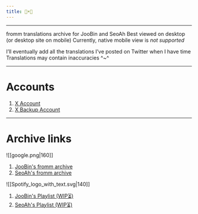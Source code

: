 ```yaml
---
title: 🐣☀️🦭
---
```

___

fromm translations archive for JooBin and SeoAh
Best viewed on desktop (or desktop site on mobile)
Currently, native mobile view is _not supported_


I’ll eventually add all the translations I’ve posted on Twitter when I have time
Translations may contain inaccuracies ^~^

___
# **Accounts**
1) [X Account](https://x.com/bossbabyjoobin)
2) [X Backup Account](https://x.com/crybabyjoobin)
___
# **Archive links**


![[google.png|160]]						                                  
1)  [JooBin's fromm archive](https://bit.ly/JooBin-s18)		                              
2) [SeoAh's fromm archive](https://bit.ly/SeoAh-s23)		                              



![[Spotify_logo_with_text.svg|140]]

 1)  [JooBin's Playlist (WIP⏳)](https://open.spotify.com/playlist/6LvVrn9f1GD9MqBYBALmiH?si=9j0ghErWRIOu9YQD90uSvw)
 2) [SeoAh's Playlist (WIP⏳)](https://open.spotify.com/playlist/0hb43YymGmg7vPdjS2NQcC?si=DsFWEFw1RgOAFYQKcsIPMA)
